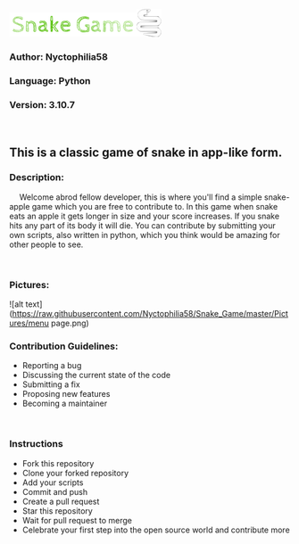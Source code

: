 ![alt text](https://raw.githubusercontent.com/oikobill/Snake-game/master/buttons/logo.png "Snake Game")![alt text](https://raw.githubusercontent.com/oikobill/Snake-game/master/buttons/app_icon.png "Snake Game")

### Author: Nyctophilia58
### Language: Python
### Version: 3.10.7

<br/>

## This is a classic game of snake in app-like form. 
### Description:

&emsp; Welcome abrod fellow developer, this is where you'll find a simple snake-apple game which you are free to contribute to. In this game when snake eats an apple it gets longer in size and your score increases. If you snake hits any part of its body it will die.
You can contribute by submitting your own scripts, also written in python, which you think would be amazing for other people to see.

<br/>

### Pictures:
![alt text](https://raw.githubusercontent.com/Nyctophilia58/Snake_Game/master/Pictures/menu page.png)

### Contribution Guidelines:

- Reporting a bug
- Discussing the current state of the code
- Submitting a fix
- Proposing new features
- Becoming a maintainer

<br/>

### Instructions

- Fork this repository
- Clone your forked repository
- Add your scripts
- Commit and push
- Create a pull request
- Star this repository
- Wait for pull request to merge
- Celebrate your first step into the open source world and contribute more

<br/>
